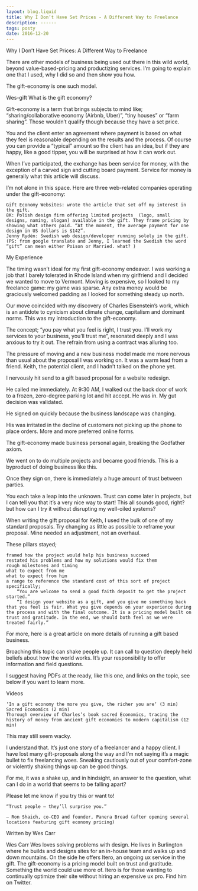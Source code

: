 ```yaml
---
layout: blog.liquid
title: Why I Don’t Have Set Prices - A Different Way to Freelance
description: ------
tags: posty
date: 2016-12-20
---
```



Why I Don’t Have Set Prices: A Different Way to Freelance

There are other models of business being used out there in this wild world, beyond value-based-pricing and productizing services. I’m going to explain one that I used, why I did so and then show you how.

The gift-economy is one such model.

Wes-gift
What is the gift economy?

Gift-economy is a term that brings subjects to mind like; “sharing/collaborative economy (Airbnb, Uber)”, “tiny houses” or “farm sharing”. Those wouldn’t qualify though because they have a set price.

You and the client enter an agreement where payment is based on what they feel is reasonable depending on the results and the process. Of course you can provide a “typical” amount so the client has an idea, but if they are happy, like a good tipper, you will be surprised at how it can work out.

When I’ve participated, the exchange has been service for money, with the exception of a carved sign and cutting board payment. Service for money is generally what this article will discuss.

I’m not alone in this space. Here are three web-related companies operating under the gift-economy:

    Gift Economy Websites: wrote the article that set off my interest in the gift.
    8K: Polish design firm offering limited projects  (logo, small designs, naming, slogan) available in the gift. They frame pricing by showing what others paid. “At the moment, the average payment for one design in US dollars is $142”.
    Jenny Rydén: Swedish web design/developer running solely in the gift. (PS: from google translate and Jenny, I learned the Swedish the word “gift” can mean either Poison or Married. what? )

My Experience

The timing wasn’t ideal for my first gift-economy endeavor. I was working a job that I barely tolerated in Rhode Island when my girlfriend and I decided we wanted to move to Vermont. Moving is expensive, so I looked to my freelance game: my game was sparse. Any extra money would be graciously welcomed padding as I looked for something steady up north.

Our move coincided with my discovery of Charles Eisenstein’s work, which is an antidote to cynicism about climate change, capitalism and dominant norms. This was my introduction to the gift-economy.

The concept; “you pay what you feel is right, I trust you. I’ll work my services to your business, you’ll trust me”, resonated deeply and I was anxious to try it out. The refrain from using a contract was alluring too.

The pressure of moving and a new business model made me more nervous than usual about the proposal I was working on. It was a warm lead from a friend. Keith, the potential client, and I hadn’t talked on the phone yet.

I nervously hit send to a gift based proposal for a website redesign.

He called me immediately. At 9:30 AM, I walked out the back door of work to a frozen, zero-degree parking lot and hit accept. He was in. My gut decision was validated.

He signed on quickly because the business landscape was changing.

His was irritated in the decline of customers not picking up the phone to place orders. More and more preferred online forms.

The gift-economy made business personal again, breaking the Godfather axiom.

We went on to do multiple projects and became good friends. This is a byproduct of doing business like this.

Once they sign on, there is immediately a huge amount of trust between parties.

You each take a leap into the unknown. Trust can come later in projects, but I can tell you that it’s a very nice way to start!
This all sounds good, right? but how can I try it without disrupting my well-oiled systems?

When writing the gift proposal for Keith, I used the bulk of one of my standard proposals. Try changing as little as possible to reframe your proposal. Mine needed an adjustment, not an overhaul.

These pillars stayed;

    framed how the project would help his business succeed
    restated his problems and how my solutions would fix them
    rough milestones and timing
    what to expect from me
    what to expect from him
    a range to reference the standard cost of this sort of project
    specifically;
        “You are welcome to send a good faith deposit to get the project started.”
        “I design your website as a gift, and you give me something back that you feel is fair. What you give depends on your experience during the process and with the final outcome. It is a pricing model built on trust and gratitude. In the end, we should both feel as we were treated fairly.”

For more, here is a great article on more details of running a gift based business.

Broaching this topic can shake people up. It can call to question deeply held beliefs about how the world works. It’s your responsibility to offer information and field questions.

I suggest having PDFs at the ready, like this one, and links on the topic, see below if you want to learn more.

Videos

    ‘In a gift economy the more you give, the richer you are‘ (3 min)
    Sacred Economics (2 min)
    Thorough overview of Charles’s book sacred Economics, tracing the history of money from ancient gift economies to modern capitalism (12 min)

This may still seem wacky.

I understand that. It’s just one story of a freelancer and a happy client. I have lost many gift-proposals along the way and I’m not saying it’s a magic bullet to fix freelancing woes. Sneaking cautiously out of your comfort-zone or violently shaking things up can be good things.

For me, it was a shake up, and in hindsight, an answer to the question, what can I do in a world that seems to be falling apart?

Please let me know if you try this or want to!

    “Trust people — they’ll surprise you.”

    — Ron Shaich, co-CEO and founder, Panera Bread (after opening several locations featuring gift economy pricing)

Written by Wes Carr

Wes Carr Wes loves solving problems with design. He lives in Burlington where he builds and designs sites for an in-house team and walks up and down mountains. On the side he offers Itero, an ongoing ux service in the gift. The gift-economy is a pricing model built on trust and gratitude. Something the world could use more of. Itero is for those wanting to continually optimize their site without hiring an expensive ux pro. Find him on Twitter.
